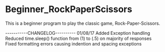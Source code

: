 # Beginner_RockPaperScissors
This is a beginner program to play the classic game, Rock-Paper-Scissors.

-----------CHANGELOG----------
01/08/17
Added Exception handling
Reduced time.sleep() function from (1) to (.5) on majority of responses
Fixed formatting errors causing indention and spacing exceptions

